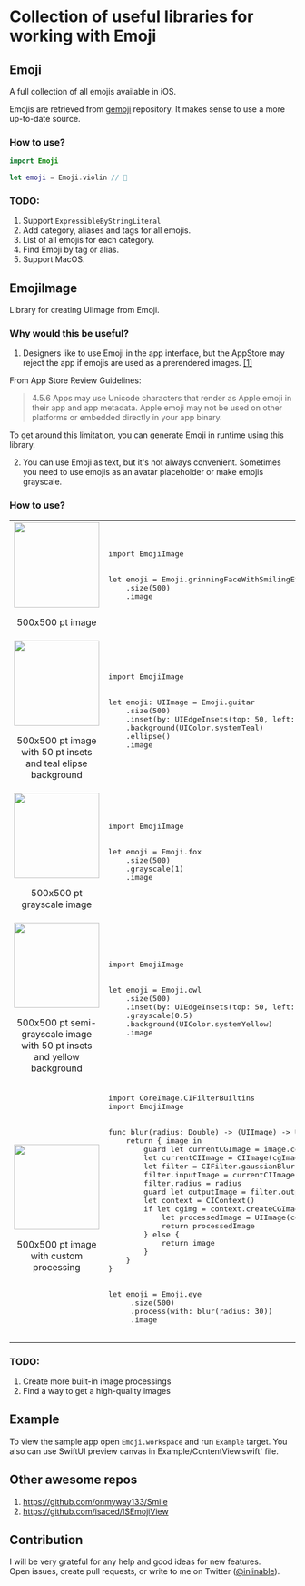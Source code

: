 # Collection of useful libraries for working with Emoji

## Emoji

A full collection of all emojis available in iOS.

Emojis are retrieved from [gemoji](https://github.com/github/gemoji) repository.
It makes sense to use a more up-to-date source.

### How to use?

```swift
import Emoji

let emoji = Emoji.violin // 🎻
```

### TODO:

1. Support `ExpressibleByStringLiteral`
2. Add category, aliases and tags for all emojis.
3. List of all emojis for each category.
4. Find Emoji by tag or alias.
5. Support MacOS.


## EmojiImage

Library for creating UIImage from Emoji.

### Why would this be useful?

1. Designers like to use Emoji in the app interface, but the AppStore may reject the app if emojis are used as a prerendered images. [[1]](https://www.theverge.com/2018/2/8/16992830/apple-emoji-crackdown-cross-platform-apps-slack-whatsapp)

From App Store Review Guidelines:
> 4.5.6 Apps may use Unicode characters that render as Apple emoji in their app and app metadata. Apple emoji may not be used on other platforms or embedded directly in your app binary.

To get around this limitation, you can generate Emoji in runtime using this library.

2. You can use Emoji as text, but it's not always convenient. Sometimes you need to use emojis as an avatar placeholder or make emojis grayscale.

### How to use?

<table>
  
  <tr>
    <td align="center">
        <img src="https://user-images.githubusercontent.com/22199708/109399225-664d5780-7963-11eb-96a5-38e3e893c0b1.png" width="150px">
        <p>500x500 pt image</p>
    </td>
    <td>
      <pre lang="swift">
import EmojiImage
<br>
let emoji = Emoji.grinningFaceWithSmilingEyes
    .size(500)
    .image
      </pre>
    </td>
  </tr>
  
  <tr>
    <td align="center">
        <img src="https://user-images.githubusercontent.com/22199708/109400535-14a8cb00-796b-11eb-9c89-7756da1a62b9.png" width="150px">
        <p>500x500 pt image with 50 pt insets and teal elipse background</p>
    </td>
    <td>
      <pre lang="swift">
import EmojiImage
<br>
let emoji: UIImage = Emoji.guitar
    .size(500)
    .inset(by: UIEdgeInsets(top: 50, left: 50, bottom: 50, right: 50))
    .background(UIColor.systemTeal)
    .ellipse()
    .image
      </pre>
    </td>
  </tr>
  
 <tr>
    <td align="center">
      <div>
        <img src="https://user-images.githubusercontent.com/22199708/109400612-7c5f1600-796b-11eb-809b-6caf9f340076.png" width="150px">
        <p>500x500 pt grayscale image</p>
        </div>
    </td>
    <td>
      <pre lang="swift">
import EmojiImage
<br>
let emoji = Emoji.fox    
    .size(500)
    .grayscale(1)
    .image
      </pre>
    </td>
  </tr>
  
  <tr>
    <td align="center">
      <div>
        <img src="https://user-images.githubusercontent.com/22199708/109400718-04ddb680-796c-11eb-9c78-2f8b0a2127d2.png" width="150px">
        <p>500x500 pt semi-grayscale image with 50 pt insets and yellow background</p>
        </div>
    </td>
    <td>
      <pre lang="swift">
import EmojiImage
<br>
let emoji = Emoji.owl
    .size(500)
    .inset(by: UIEdgeInsets(top: 50, left: 50, bottom: 50, right: 50))
    .grayscale(0.5)
    .background(UIColor.systemYellow)
    .image
      </pre>
    </td>
  </tr>
  
  <tr>
    <td align="center">
      <div>
        <img src="https://user-images.githubusercontent.com/22199708/109401821-c26ba800-7972-11eb-88ca-56841c6f2ada.png" width="150px">
        <p>500x500 pt image with custom processing</p>
        </div>
    </td>
    <td>
      <pre lang="swift">
import CoreImage.CIFilterBuiltins
import EmojiImage
<br>
func blur(radius: Double) -> (UIImage) -> UIImage {
    return { image in
        guard let currentCGImage = image.cgImage else { return image }
        let currentCIImage = CIImage(cgImage: currentCGImage)
        let filter = CIFilter.gaussianBlur()
        filter.inputImage = currentCIImage
        filter.radius = radius
        guard let outputImage = filter.outputImage else { return image }
        let context = CIContext()
        if let cgimg = context.createCGImage(outputImage, from: outputImage.extent) {
            let processedImage = UIImage(cgImage: cgimg)
            return processedImage
        } else {
            return image
        }
    }
}
<br>
let emoji = Emoji.eye
     .size(500)
     .process(with: blur(radius: 30))
     .image
      </pre>
    </td>
  </tr>
  
</table>


### TODO:

1. Create more built-in image processings
2. Find a way to get a high-quality images

## Example

To view the sample app open `Emoji.workspace` and run `Example` target.
You also can use SwiftUI preview canvas in Example/ContentView.swift` file.

## Other awesome repos
1. https://github.com/onmyway133/Smile
2. https://github.com/isaced/ISEmojiView

## Contribution
I will be very grateful for any help and good ideas for new features.  
Open issues, create pull requests, or write to me on Twitter ([@inlinable](https://twitter.com/inlinable)).
